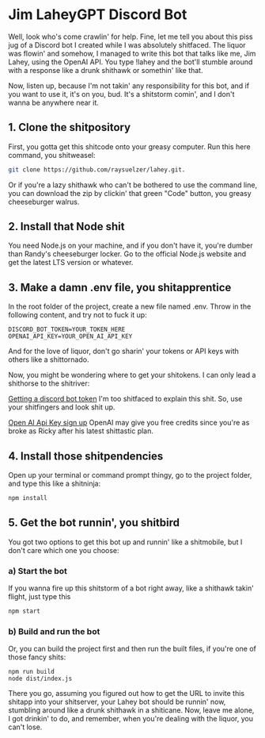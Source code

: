 # Jim LaheyGPT Discord Bot

Well, look who's come crawlin' for help. Fine, let me tell you about this piss jug of a Discord bot I created while I was absolutely shitfaced. The liquor was flowin' and somehow, I managed to write this bot that talks like me, Jim Lahey, using the OpenAI API. You type !lahey and the bot'll stumble around with a response like a drunk shithawk or somethin' like that.

Now, listen up, because I'm not takin' any responsibility for this bot, and if you want to use it, it's on you, bud. It's a shitstorm comin', and I don't wanna be anywhere near it.

## 1. Clone the shitpository
First, you gotta get this shitcode onto your greasy computer. Run this here command, you shitweasel:


```bash
git clone https://github.com/raysuelzer/lahey.git.
```

Or if you're a lazy shithawk who can't be bothered to use the command line, you can download the zip by clickin' that green "Code" button, you greasy cheeseburger walrus.

## 2. Install that Node shit

You need Node.js on your machine, and if you don't have it, you're dumber than Randy's cheeseburger locker. Go to the official Node.js website and get the latest LTS version or whatever.


## 3. Make a damn .env file, you shitapprentice
In the root folder of the project, create a new file named .env. Throw in the following content, and try not to fuck it up:

```
DISCORD_BOT_TOKEN=YOUR_TOKEN_HERE
OPENAI_API_KEY=YOUR_OPEN_AI_API_KEY
```
And for the love of liquor, don't go sharin' your tokens or API keys with others like a shittornado.

Now, you might be wondering where to get your shitokens. I can only lead a shithorse to the shitriver:

[Getting a discord bot token](https://discord.com/developers/docs/getting-started)  I'm too shitfaced to explain this shit. So, use your shitfingers and look shit up.

[Open AI Api Key sign up](https://platform.openai.com/account/api-keys) OpenAI may give you free credits since you're as broke as Ricky after his latest shittastic plan.


## 4. Install those shitpendencies
Open up your terminal or command prompt thingy, go to the project folder, and type this like a shitninja:

```bash
npm install
```

## 5. Get the bot runnin', you shitbird
You got two options to get this bot up and runnin' like a shitmobile, but I don't care which one you choose:

### a) Start the bot
If you wanna fire up this shitstorm of a bot right away, like a shithawk takin' flight, just type this

```bash
npm start
```

### b) Build and run the bot
Or, you can build the project first and then run the built files, if you're one of those fancy shits:

```
npm run build
node dist/index.js
```

There you go, assuming you figured out how to get the URL to invite this shitapp into your shitserver, your Lahey bot should be runnin' now, stumbling around like a drunk shithawk in a shiticane.  Now, leave me alone, I got drinkin' to do, and remember, when you're dealing with the liquor, you can't lose.
